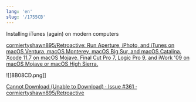 ```yaml
---
lang: 'en'
slug: '/1755CB'
---
```


Installing iTunes (again) on modern computers

[cormiertyshawn895/Retroactive: Run Aperture, iPhoto, and iTunes on macOS Ventura, macOS Monterey, macOS Big Sur, and macOS Catalina. Xcode 11.7 on macOS Mojave. Final Cut Pro 7, Logic Pro 9, and iWork '09 on macOS Mojave or macOS High Sierra.](https://github.com/cormiertyshawn895/Retroactive)

![[8B08CD.png]]

[Cannot Download (Unable to Download) · Issue #361 · cormiertyshawn895/Retroactive](https://github.com/cormiertyshawn895/Retroactive/issues/361)

